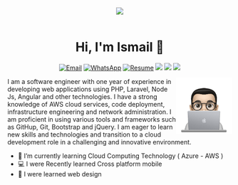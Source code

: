<div align="center">
<img src="https://i.imgur.com/8MupZHY.gif" width="400px" align="center" /> 
</div>

<br>


<h1 align="center">Hi, I'm Ismail 👋</h1>

<p align="center">
<a href="mailto:esmailhelal78@gmail.com" target="_blank"><img src="https://img.shields.io/badge/-Gmail-c14438?style=flat-square&logo=Gmail&logoColor=white" alt="Email"></a> 
  <a href="https://wa.me/message/B7IIP2I2MNPGM1"target="_blank"><img src="https://img.shields.io/badge/-WhatsApp-181717?style=flat-square&logo=WhatsApp" alt="WhatsApp"></a> <a href="https://drive.google.com/file/d/1ktQfzCbHiKr9X4q95M9dMPdsoEcJCosn/view?usp=sharing"target="_blank"><img src="https://img.shields.io/badge/-Resume-181717?style=flat-square&logo=Resume" alt="Resume"></a> <a href="https://www.facebook.com/esmail.helal.144/"><img src="https://img.shields.io/badge/facebook-%230177B5?style=flat&logo=facebook&logoColor=white"/></a>  <a href="https://www.linkedin.com/in/ismailmhelal"><img src="https://img.shields.io/badge/linkedin-%230177B5?style=flat&logo=linkedin&logoColor=white"/></a> <a href="https://twitter.com/IsmailHelal11"><img src="https://img.shields.io/badge/twitter-%231FA1F1?style=flat&logo=twitter&logoColor=white"/></a>  
</p>

<img src="https://github.com/ismail116/ismail116/blob/main/profile-img.png" align="right" width="25%"/>

I am a software engineer with one year of experience in developing web applications using PHP, Laravel, Node Js, Angular and other technologies. I have a strong knowledge of AWS cloud services, code deployment, infrastructure engineering and network administration. I am proficient in using various tools and frameworks such as GitHup, Git, Bootstrap and jQuery. I am eager to learn new skills and technologies and transition to a cloud development role in a challenging and innovative environment.


- 🔭 I’m currently learning Cloud Computing Technology ( Azure - AWS )
- 💻 I were Recently learned  Cross platform mobile 
- 🌱 I were learned web design 






<!--
**ismail116/ismail116** is a ✨ _special_ ✨ repository because its `README.md` (this file) appears on your GitHub profile.

Here are some ideas to get you started:

- 🔭 I’m currently working on ...
- 🌱 I’m currently learning ...
- 👯 I’m looking to collaborate on ...
- 🤔 I’m looking for help with ...
- 💬 Ask me about ...
- 📫 How to reach me: ...
- 😄 Pronouns: ...
- ⚡ Fun fact: ...
-->
